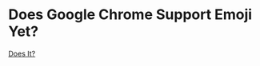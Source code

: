 Does Google Chrome Support Emoji Yet?
====================================

[Does It?](https://code.google.com/p/chromium/issues/detail?id=62435)
